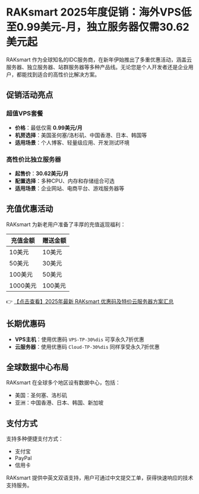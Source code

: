 # RAKsmart 2025年度促销：海外VPS低至0.99美元-月，独立服务器仅需30.62美元起

RAKsmart 作为全球知名的IDC服务商，在新年伊始推出了多重优惠活动，涵盖云服务器、独立服务器、站群服务器等多种产品线。无论您是个人开发者还是企业用户，都能找到适合的高性价比解决方案。

## 促销活动亮点

### 超值VPS套餐
- **价格**：最低仅需 **0.99美元/月**
- **机房选择**：美国圣何塞/洛杉矶、中国香港、日本、韩国等
- **适用场景**：个人博客、轻量级应用、开发测试环境

### 高性价比独立服务器
- **起售价**：**30.62美元/月**
- **配置选择**：多种CPU、内存和存储组合可选
- **适用场景**：企业网站、电商平台、游戏服务器等

## 充值优惠活动
RAKsmart 为新老用户准备了丰厚的充值返现福利：

| 充值金额 | 赠送金额 |
|----------|----------|
| 10美元   | 10美元   |
| 50美元   | 30美元   |
| 100美元  | 50美元   |
| 1000美元 | 100美元  |

👉 [【点击查看】2025年最新 RAKsmart 优惠码及特价云服务器方案汇总](https://bit.ly/raksmart)

## 长期优惠码
- **VPS主机**：使用优惠码 `VPS-TP-30%dis` 可享永久7折优惠
- **云服务器**：使用优惠码 `Cloud-TP-30%dis` 同样享受永久7折优惠

## 全球数据中心布局
RAKsmart 在全球多个地区设有数据中心，包括：
- 美国：圣何塞、洛杉矶
- 亚洲：中国香港、日本、韩国、新加坡

## 支付方式
支持多种便捷支付方式：
- 支付宝
- PayPal
- 信用卡

RAKsmart 提供中英文双语支持，用户可通过中文提交工单，获得快速响应的技术支持服务。